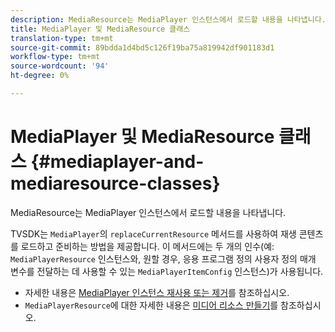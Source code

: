 ```yaml
---
description: MediaResource는 MediaPlayer 인스턴스에서 로드할 내용을 나타냅니다.
title: MediaPlayer 및 MediaResource 클래스
translation-type: tm+mt
source-git-commit: 89bdda1d4bd5c126f19ba75a819942df901183d1
workflow-type: tm+mt
source-wordcount: '94'
ht-degree: 0%

---
```



# MediaPlayer 및 MediaResource 클래스 {#mediaplayer-and-mediaresource-classes}

MediaResource는 MediaPlayer 인스턴스에서 로드할 내용을 나타냅니다.

<!--<a id="section_431AB7221E0249BF949EC72EEB9B428A"></a>-->

TVSDK는 `MediaPlayer`의 `replaceCurrentResource` 메서드를 사용하여 재생 콘텐츠를 로드하고 준비하는 방법을 제공합니다. 이 메서드에는 두 개의 인수(예: `MediaPlayerResource` 인스턴스와, 원할 경우, 응용 프로그램 정의 사용자 정의 매개 변수를 전달하는 데 사용할 수 있는 `MediaPlayerItemConfig` 인스턴스)가 사용됩니다.

* 자세한 내용은 [MediaPlayer 인스턴스 재사용 또는 제거](../../../../tvsdk-3x-android-prog/android-3x-content-playback-options-android2/mediaplayerobjects-working-with/android-3x-mediaplayer-reuse-or-remove.md)를 참조하십시오.
* `MediaPlayerResource`에 대한 자세한 내용은 [미디어 리소스 만들기](../../../../tvsdk-3x-android-prog/android-3x-content-playback-options-android2/mediaplayer-initialize-for-video/android-3x-media-resource-create.md)를 참조하십시오.